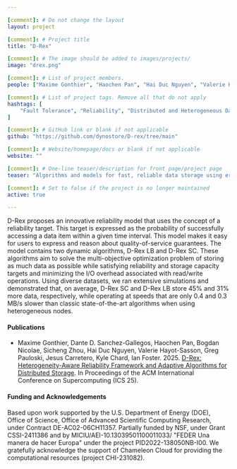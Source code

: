 ```yaml
---

[comment]: # Do not change the layout
layout: project

[comment]: # Project title
title: "D-Rex"

[comment]: # The image should be added to images/projects/
image: "drex.png"

[comment]: # List of project members.
people: ["Maxime Gonthier", "Haochen Pan", "Hai Duc Nguyen", "Valerie Hayot-Sasson", "J. Gregory Pauloski", "Kyle Chard", "Ian Foster"]

[comment]: # List of project tags. Remove all that do not apply
hashtags: [
    "Fault Tolerance", "Reliability", "Distributed and Heterogeneous Data Storage", "Erasure Coding", "Load Balancing"
]

[comment]: # GitHub link or blank if not applicable
github: "https://github.com/dynostore/D-rex/tree/main"

[comment]: # Website/homepage/docs or blank if not applicable
website: ""

[comment]: # One-line teaser/description for front page/project page
teaser: "Algorithms and models for fast, reliable data storage using erasure coding with heterogeneous storage nodes"

[comment]: # Set to false if the project is no longer maintained
active: true

---
```


D-Rex proposes an innovative reliability model that uses the concept of a reliability target. This target is expressed as the probability of successfully accessing a data item within a given time interval. This model makes it easy for users to express and reason about quality-of-service guarantees.
The model contains two dynamic algorithms, D-Rex LB and D-Rex SC. These algorithms aim to solve the multi-objective optimization problem of storing as much data as possible while satisfying reliability and storage capacity targets and minimizing the I/O overhead associated with read/write operations.
Using diverse datasets, we ran extensive simulations and demonstrated that, on average, D-Rex SC and D-Rex LB store 45% and 31% more data, respectively, while operating at speeds that are only 0.4 and 0.3 MB/s slower than classic state-of-the-art algorithms when using heterogeneous nodes.

#### Publications
<!-- List the full citations for each paper here with links to where to find it. -->

- Maxime Gonthier, Dante D. Sanchez-Gallegos, Haochen Pan, Bogdan Nicolae, Sicheng Zhou, Hai Duc Nguyen, Valerie Hayot-Sasson, Greg Pauloski, Jesus Carretero, Kyle Chard, Ian Foster. 2025. [D-Rex: Heterogeneity-Aware Reliability Framework and Adaptive Algorithms for Distributed Storage](https://hpcrl.github.io/ICS2025-webpage/program/Proceedings_ICS25/ics25-52.pdf). In Proceedings of the ACM International Conference on Supercomputing (ICS 25). 

#### Funding and Acknowledgements
<!-- List any funding sources or other acknowledgements here otherwise remove -->
Based upon work supported by the U.S. Department of Energy (DOE), Office of Science, Office of Advanced Scientific Computing Research, under Contract DE-AC02-06CH11357. Partially funded by NSF, under Grant CSSI-2411386 and by MICIU/AEI-10.13039501100011033/ "FEDER Una manera de hacer Europa" under the project PID2022-138050NB-I00. We gratefully acknowledge the support of Chameleon Cloud for providing the computational resources (project CHI-231082).
